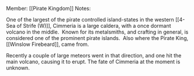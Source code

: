 Member: [[Pirate Kingdom]]
Notes:

One of the largest of the pirate controlled island-states in the western [[4-Sea of Strife (W)]], Cimmeria is a large caldera, with a once dormant volcano in the middle.  Known for its metalsmiths, and crafting in general, is considered one of the prominent pirate islands.  Also where the Pirate King, [[Winslow Firebeard]], came from.

Recently a couple of large meteors went in that direction, and one hit the main volcano, causing it to erupt.  The fate of Cimmeria at the moment is unknown.
